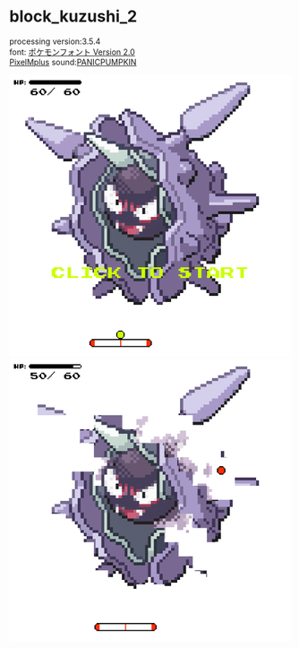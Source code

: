 # block_kuzushi_2
processing version:3.5.4  
font:
[ポケモンフォント Version 2.0](https://nue2004.info/program/pkmn/)  
[PixelMplus](http://itouhiro.hatenablog.com/entry/20130602/font)
sound:[PANICPUMPKIN](http://pansound.com/panicpumpkin/about/index.html)  
  

![](https://github.com/yuyurigi/block_kuzushi/blob/main/スクリーンショット%202021-01-30%2023.22.48.png)  
![](https://github.com/yuyurigi/block_kuzushi/blob/main/スクリーンショット%202021-01-30%2023.23.08.png)
